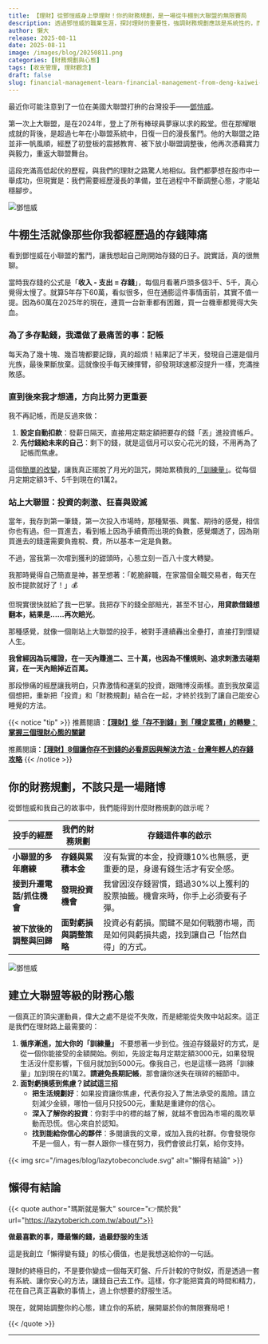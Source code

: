 ```yaml
---
title: 【理財】從鄧愷威身上學理財！你的財務規劃，是一場從牛棚到大聯盟的無限賽局
description: 透過鄧愷威的職業生涯，探討理財的重要性，強調財務規劃應該是系統性的，而非賭博式的冒險。建議透過設定自動扣款和逐步增加存款來累積資本，並強調面對虧損時的心態調整和持續學習，以建立穩健的財務心態，最終達到理想的生活方式。
author: 懶大
release: 2025-08-11
date: 2025-08-11
image: /images/blog/20250811.png
categories: [財務規劃與心態]
tags: [收支管理, 理財觀念]
draft: false
slug: financial-management-learn-financial-management-from-deng-kaiwei-your-financial-planning-is-an-infinite-game-from-the-bullpen-to-the-major-leagues
---
```


最近你可能注意到了一位在美國大聯盟打拚的台灣投手——[鄧愷威](https://twbsball.dils.tku.edu.tw/wiki/index.php?title=%E9%84%A7%E6%84%B7%E5%A8%81)。

第一次上大聯盟，是在2024年，登上了所有棒球員夢寐以求的殿堂。但在那耀眼成就的背後，是超過七年在小聯盟系統中，日復一日的漫長奮鬥。他的大聯盟之路並非一帆風順，經歷了初登板的震撼教育、被下放小聯盟調整後，他再次憑藉實力與毅力，重返大聯盟舞台。

這段充滿高低起伏的歷程，與我們的理財之路驚人地相似。我們都夢想在股市中一舉成功，但現實是：我們需要經歷漫長的準備，並在過程中不斷調整心態，才能站穩腳步。

![鄧愷威](https://images.unsplash.com/photo-1595883565795-fb9e37b4fa9d?ixlib=rb-4.1.0&q=85&fm=jpg&crop=entropy&cs=srgb)

## 牛棚生活就像那些你我都經歷過的存錢陣痛

看到鄧愷威在小聯盟的奮鬥，讓我想起自己剛開始存錢的日子。說實話，真的很無聊。

當時我存錢的公式是「**收入 - 支出 = 存錢**」，每個月看著戶頭多個3千、5千，真心覺得太慢了。就算5年存下60萬，看似很多，但在通膨這件事情面前，其實不值一提。因為60萬在2025年的現在，連買一台新車都有困難，買一台機車都覺得大失血。

### 為了多存點錢，我還做了最痛苦的事：**記帳**

每天為了幾十塊、幾百塊都要記錄，真的超煩！結果記了半天，發現自己還是個月光族，最後果斷放棄。這就像投手每天練揮臂，卻發現球速都沒提升一樣，充滿挫敗感。

### 直到後來我才想通，**方向比努力更重要**

我不再記帳，而是反過來做：

1. **設定自動扣款**：發薪日隔天，直接用定期定額把要存的錢「丟」進投資帳戶。
2. **先付錢給未來的自己**：剩下的錢，就是這個月可以安心花光的錢，不用再為了記帳而焦慮。

這個[簡單的改變](https://lazytoberich.com.tw/blog/how-to-learn-to-spend-not-save-and-still-save-money/)，讓我真正擺脫了月光的詛咒，開始累積我的[「訓練量」](https://lazytoberich.com.tw/blog/finance-the-transition-from-not-being-able-to-save-money-to-stable-accumulation-mastering-the-key-to-three-financial-mindsets/)。從每個月定期定額3千、5千到現在的1萬2。

### 站上大聯盟：投資的刺激、狂喜與毀滅

當年，我存到第一筆錢，第一次投入市場時，那種緊張、興奮、期待的感覺，相信你也有過。但一買進去，看到帳上因為手續費而出現的負數，感覺爛透了，因為剛買進去的錢還需要負擔稅、費，所以基本一定是負數。

不過，當我第一次嚐到獲利的甜頭時，心態立刻一百八十度大轉變。

我那時覺得自己簡直是神，甚至想著：「乾脆辭職，在家當個全職交易者，每天在股市提款就好了！」💰

但現實很快就給了我一巴掌。我把存下的錢全部賠光，甚至不甘心，**用貸款借錢想翻本，結果是……再次賠光**。

那種感覺，就像一個剛站上大聯盟的投手，被對手連續轟出全壘打，直接打到懷疑人生。

**我曾經因為玩權證，在一天內賺進二、三十萬，也因為不懂規則、追求刺激去碰期貨，在一天內賠掉近百萬。**

那段慘痛的經歷讓我明白，只靠激情和運氣的投資，跟賭博沒兩樣。直到我放棄這個想把，重新把「投資」和「財務規劃」結合在一起，才終於找到了讓自己能安心睡覺的方法。

{{< notice "tip" >}}
推薦閱讀：[**【理財】從「存不到錢」到「穩定累積」的轉變：掌握三個理財心態的關鍵**](https://lazytoberich.com.tw/blog/finance-the-transition-from-not-being-able-to-save-money-to-stable-accumulation-mastering-the-key-to-three-financial-mindsets/)

推薦閱讀：[**【理財】8個讓你存不到錢的必看原因與解決方法 - 台灣年輕人的存錢攻略**](https://lazytoberich.com.tw/blog/finance-8-must-see-reasons-and-solutions-that-prevent-you-from-saving-money-a-saving-strategy-for-young-people-in-taiwan/)
{{< /notice >}}

## 你的財務規劃，不該只是一場賭博

從鄧愷威和我自己的故事中，我們能得到什麼財務規劃的啟示呢？

| **投手的經歷**            | **我們的財務規劃**     | **存錢這件事的啟示**                                                                   |
| ------------------------- | ---------------------- | -------------------------------------------------------------------------------------- |
| **小聯盟的多年磨練**      | **存錢與累積本金**     | 沒有紮實的本金，投資賺10%也無感，更重要的是，身邊有錢生活才有安全感。                  |
| **接到升遷電話/抓住機會** | **發現投資機會**       | 我曾因沒存錢習慣，錯過30%以上獲利的股票抽籤。機會來時，你手上必須要有子彈。            |
| **被下放後的調整與回歸**  | **面對虧損與調整策略** | 投資必有虧損。關鍵不是如何戰勝市場，而是如何與虧損共處，找到讓自己「怡然自得」的方式。 |

![鄧愷威](https://images.unsplash.com/photo-1519435887317-eabcf2ab8075?ixlib=rb-4.1.0&q=85&fm=jpg&crop=entropy&cs=srgb)

## 建立大聯盟等級的財務心態

一個真正的頂尖運動員，偉大之處不是從不失敗，而是總能從失敗中站起來。這正是我們在理財路上最需要的：

1. **循序漸進，加大你的「訓練量」**
   不要想著一步到位。強迫存錢最好的方式，是從一個你能接受的金額開始。例如，先設定每月定期定額3000元，如果發現生活沒什麼影響，下個月就加到5000元。像我自己，也是這樣一路將「訓練量」加到現在的1萬2。**請避免長期記帳**，那會讓你迷失在瑣碎的細節中。
2. **面對虧損感到焦慮？試試這三招**
   - **把生活規劃好**：如果投資讓你焦慮，代表你投入了無法承受的風險。請立刻減少金額，哪怕一個月只投500元，重點是重建你的信心。
   - **深入了解你的投資**：你對手中的標的越了解，就越不會因為市場的風吹草動而恐慌。信心來自於認知。
   - **找到能給你信心的夥伴**：多閱讀我的文章，或加入我的社群。你會發現你不是一個人，有一群人跟你一樣在努力，我們會彼此打氣，給你支持。

{{< img src="/images/blog/lazytobeconclude.svg" alt="懶得有結論" >}}

## 懶得有結論

{{< quote author="瑪斯就是懶大" source="👉關於我" url="https://lazytoberich.com.tw/about/">}}

**做最喜歡的事，賺最懶的錢，過最舒服的生活**

這是我創立「懶得變有錢」的核心價值，也是我想送給你的一句話。

理財的終極目的，不是要你變成一個每天盯盤、斤斤計較的守財奴，而是透過一套有系統、讓你安心的方法，讓錢自己去工作。這樣，你才能把寶貴的時間和精力，花在自己真正喜歡的事情上，過上你想要的舒服生活。

現在，就開始調整你的心態，建立你的系統，展開屬於你的無限賽局吧！

{{< /quote >}}

---
